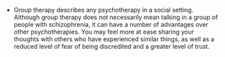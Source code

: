 - Group therapy describes any psychotherapy in a social setting.
Although group therapy does not necessarily mean talking in a group of
people with schizophrenia, it can have a number of advantages over
other psychotherapies. You may feel more at ease sharing your thoughts
with others who have experienced similar things, as well as a reduced
level of fear of being discredited and a greater level of trust.
